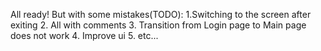 All ready! But with some mistakes(TODO):
1.Switching to the screen after exiting
2. All with comments
3. Transition from Login page to Main page does not work
4. Improve ui
5. etc...
